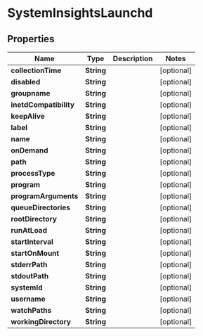 # SystemInsightsLaunchd

## Properties
Name | Type | Description | Notes
------------ | ------------- | ------------- | -------------
**collectionTime** | **String** |  |  [optional]
**disabled** | **String** |  |  [optional]
**groupname** | **String** |  |  [optional]
**inetdCompatibility** | **String** |  |  [optional]
**keepAlive** | **String** |  |  [optional]
**label** | **String** |  |  [optional]
**name** | **String** |  |  [optional]
**onDemand** | **String** |  |  [optional]
**path** | **String** |  |  [optional]
**processType** | **String** |  |  [optional]
**program** | **String** |  |  [optional]
**programArguments** | **String** |  |  [optional]
**queueDirectories** | **String** |  |  [optional]
**rootDirectory** | **String** |  |  [optional]
**runAtLoad** | **String** |  |  [optional]
**startInterval** | **String** |  |  [optional]
**startOnMount** | **String** |  |  [optional]
**stderrPath** | **String** |  |  [optional]
**stdoutPath** | **String** |  |  [optional]
**systemId** | **String** |  |  [optional]
**username** | **String** |  |  [optional]
**watchPaths** | **String** |  |  [optional]
**workingDirectory** | **String** |  |  [optional]
